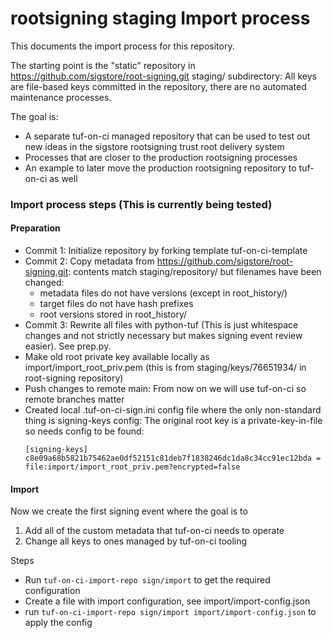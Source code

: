 # rootsigning staging Import process

This documents the import process for this repository.

The starting point is the "static" repository in https://github.com/sigstore/root-signing.git staging/ subdirectory:
All keys are file-based keys committed in the repository, there are no automated maintenance processes.

The goal is:
* A separate tuf-on-ci managed repository that can be used to test out new ideas in the sigstore rootsigning
  trust root delivery system 
* Processes that are closer to the production rootsigning processes
* An example to later move the production rootsigning repository to tuf-on-ci as well


### Import process steps (This is currently being tested)

#### Preparation

* Commit 1: Initialize repository by forking template tuf-on-ci-template
* Commit 2: Copy metadata from https://github.com/sigstore/root-signing.git: contents match staging/repository/ but filenames have been changed:
  * metadata files do not have versions (except in root_history/)
  * target files do not have hash prefixes
  * root versions stored in root_history/
* Commit 3: Rewrite all files with python-tuf (This is just whitespace changes and not strictly necessary
  but makes signing event review easier). See prep.py.
* Make old root private key available locally as import/import_root_priv.pem (this is from staging/keys/76651934/ in root-signing repository)
* Push changes to remote main: From now on we will use tuf-on-ci so remote branches matter
* Created local .tuf-on-ci-sign.ini config file where the only non-standard thing is signing-keys config: 
  The original root key is a private-key-in-file so needs config to be found:
  ```
  [signing-keys]
  c8e09a68b5821b75462ae0df52151c81deb7f1838246dc1da8c34cc91ec12bda = file:import/import_root_priv.pem?encrypted=false
  ```

#### Import

Now we create the first signing event where the goal is to
1. Add all of the custom metadata that tuf-on-ci needs to operate
2. Change all keys to ones managed by tuf-on-ci tooling

Steps
* Run `tuf-on-ci-import-repo sign/import` to get the required configuration 
* Create a file with import configuration, see import/import-config.json
* run `tuf-on-ci-import-repo sign/import import/import-config.json` to apply the config

